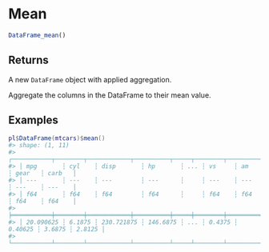 # Mean

```r
DataFrame_mean()
```

## Returns

A new `DataFrame` object with applied aggregation.

Aggregate the columns in the DataFrame to their mean value.

## Examples

<pre class='r-example'><code><span class='r-in'><span><span class='va'>pl</span><span class='op'>$</span><span class='fu'>DataFrame</span><span class='op'>(</span><span class='va'>mtcars</span><span class='op'>)</span><span class='op'>$</span><span class='fu'>mean</span><span class='op'>(</span><span class='op'>)</span></span></span>
<span class='r-out co'><span class='r-pr'>#&gt;</span> shape: (1, 11)</span>
<span class='r-out co'><span class='r-pr'>#&gt;</span> ┌───────────┬────────┬────────────┬──────────┬─────┬────────┬─────────┬────────┬────────┐</span>
<span class='r-out co'><span class='r-pr'>#&gt;</span> │ mpg       ┆ cyl    ┆ disp       ┆ hp       ┆ ... ┆ vs     ┆ am      ┆ gear   ┆ carb   │</span>
<span class='r-out co'><span class='r-pr'>#&gt;</span> │ ---       ┆ ---    ┆ ---        ┆ ---      ┆     ┆ ---    ┆ ---     ┆ ---    ┆ ---    │</span>
<span class='r-out co'><span class='r-pr'>#&gt;</span> │ f64       ┆ f64    ┆ f64        ┆ f64      ┆     ┆ f64    ┆ f64     ┆ f64    ┆ f64    │</span>
<span class='r-out co'><span class='r-pr'>#&gt;</span> ╞═══════════╪════════╪════════════╪══════════╪═════╪════════╪═════════╪════════╪════════╡</span>
<span class='r-out co'><span class='r-pr'>#&gt;</span> │ 20.090625 ┆ 6.1875 ┆ 230.721875 ┆ 146.6875 ┆ ... ┆ 0.4375 ┆ 0.40625 ┆ 3.6875 ┆ 2.8125 │</span>
<span class='r-out co'><span class='r-pr'>#&gt;</span> └───────────┴────────┴────────────┴──────────┴─────┴────────┴─────────┴────────┴────────┘</span>
 </code></pre>